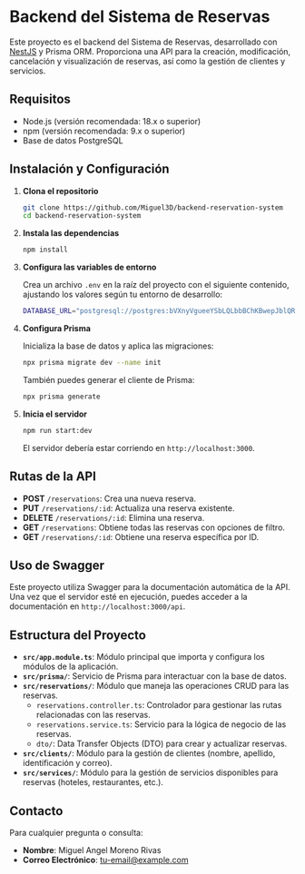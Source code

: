 # Backend del Sistema de Reservas

Este proyecto es el backend del Sistema de Reservas, desarrollado con [NestJS](https://nestjs.com/) y Prisma ORM. Proporciona una API para la creación, modificación, cancelación y visualización de reservas, así como la gestión de clientes y servicios.

## Requisitos

- Node.js (versión recomendada: 18.x o superior)
- npm (versión recomendada: 9.x o superior)
- Base de datos PostgreSQL

## Instalación y Configuración

1. **Clona el repositorio**

   ```bash
   git clone https://github.com/Miguel3D/backend-reservation-system
   cd backend-reservation-system
   ```

2. **Instala las dependencias**

   ```bash
   npm install
   ```

3. **Configura las variables de entorno**

   Crea un archivo `.env` en la raíz del proyecto con el siguiente contenido, ajustando los valores según tu entorno de desarrollo:

   ```bash
   DATABASE_URL="postgresql://postgres:bVXnyVgueeYSbLQLbbBChKBwepJblQRK@autorack.proxy.rlwy.net:35437/railway"
   ```

4. **Configura Prisma**

   Inicializa la base de datos y aplica las migraciones:

   ```bash
   npx prisma migrate dev --name init
   ```

   También puedes generar el cliente de Prisma:

   ```bash
   npx prisma generate
   ```

5. **Inicia el servidor**

   ```bash
   npm run start:dev
   ```

   El servidor debería estar corriendo en `http://localhost:3000`.

## Rutas de la API

- **POST** `/reservations`: Crea una nueva reserva.
- **PUT** `/reservations/:id`: Actualiza una reserva existente.
- **DELETE** `/reservations/:id`: Elimina una reserva.
- **GET** `/reservations`: Obtiene todas las reservas con opciones de filtro.
- **GET** `/reservations/:id`: Obtiene una reserva específica por ID.

## Uso de Swagger

Este proyecto utiliza Swagger para la documentación automática de la API. Una vez que el servidor esté en ejecución, puedes acceder a la documentación en `http://localhost:3000/api`.

## Estructura del Proyecto

- **`src/app.module.ts`**: Módulo principal que importa y configura los módulos de la aplicación.
- **`src/prisma/`**: Servicio de Prisma para interactuar con la base de datos.
- **`src/reservations/`**: Módulo que maneja las operaciones CRUD para las reservas.
  - `reservations.controller.ts`: Controlador para gestionar las rutas relacionadas con las reservas.
  - `reservations.service.ts`: Servicio para la lógica de negocio de las reservas.
  - `dto/`: Data Transfer Objects (DTO) para crear y actualizar reservas.
- **`src/clients/`**: Módulo para la gestión de clientes (nombre, apellido, identificación y correo).
- **`src/services/`**: Módulo para la gestión de servicios disponibles para reservas (hoteles, restaurantes, etc.).

## Contacto

Para cualquier pregunta o consulta:

- **Nombre**: Miguel Angel Moreno Rivas
- **Correo Electrónico**: [tu-email@example.com](mailto:miguel.amorenori@gmail.com)
